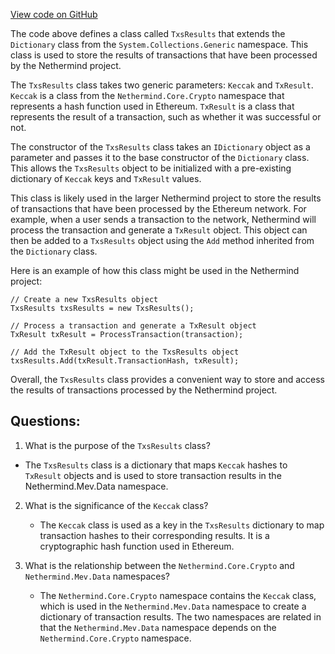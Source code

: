 [View code on GitHub](https://github.com/NethermindEth/nethermind/src/Nethermind/Nethermind.Mev/Data/TxsResults.cs)

The code above defines a class called `TxsResults` that extends the `Dictionary` class from the `System.Collections.Generic` namespace. This class is used to store the results of transactions that have been processed by the Nethermind project. 

The `TxsResults` class takes two generic parameters: `Keccak` and `TxResult`. `Keccak` is a class from the `Nethermind.Core.Crypto` namespace that represents a hash function used in Ethereum. `TxResult` is a class that represents the result of a transaction, such as whether it was successful or not.

The constructor of the `TxsResults` class takes an `IDictionary` object as a parameter and passes it to the base constructor of the `Dictionary` class. This allows the `TxsResults` object to be initialized with a pre-existing dictionary of `Keccak` keys and `TxResult` values.

This class is likely used in the larger Nethermind project to store the results of transactions that have been processed by the Ethereum network. For example, when a user sends a transaction to the network, Nethermind will process the transaction and generate a `TxResult` object. This object can then be added to a `TxsResults` object using the `Add` method inherited from the `Dictionary` class. 

Here is an example of how this class might be used in the Nethermind project:

```
// Create a new TxsResults object
TxsResults txsResults = new TxsResults();

// Process a transaction and generate a TxResult object
TxResult txResult = ProcessTransaction(transaction);

// Add the TxResult object to the TxsResults object
txsResults.Add(txResult.TransactionHash, txResult);
```

Overall, the `TxsResults` class provides a convenient way to store and access the results of transactions processed by the Nethermind project.
## Questions: 
 1. What is the purpose of the `TxsResults` class?
   - The `TxsResults` class is a dictionary that maps `Keccak` hashes to `TxResult` objects and is used to store transaction results in the Nethermind.Mev.Data namespace.

2. What is the significance of the `Keccak` class?
   - The `Keccak` class is used as a key in the `TxsResults` dictionary to map transaction hashes to their corresponding results. It is a cryptographic hash function used in Ethereum.

3. What is the relationship between the `Nethermind.Core.Crypto` and `Nethermind.Mev.Data` namespaces?
   - The `Nethermind.Core.Crypto` namespace contains the `Keccak` class, which is used in the `Nethermind.Mev.Data` namespace to create a dictionary of transaction results. The two namespaces are related in that the `Nethermind.Mev.Data` namespace depends on the `Nethermind.Core.Crypto` namespace.